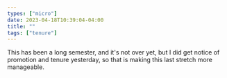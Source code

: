 ```yaml
---
types: ["micro"]
date: 2023-04-18T10:39:04-04:00
title: ""
tags: ["tenure"]
---
```

This has been a long semester, and it's not over yet, but I did get notice of promotion and tenure yesterday, so that is making this last stretch more manageable.
